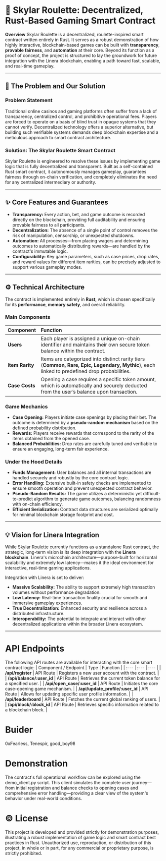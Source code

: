 # 🎲 Skylar Roulette: Decentralized, Rust-Based Gaming Smart Contract

**Overview**
Skylar Roulette is a decentralized, roulette-inspired smart contract written entirely in Rust. It serves as a robust demonstration of how highly interactive, blockchain-based games can be built with **transparency**, **provable fairness**, and **automation** at their core. Beyond its function as a proof of concept, the project is structured to lay the groundwork for future integration with the Linera blockchain, enabling a path toward fast, scalable, and real-time gameplay.

---

## 🎯 The Problem and Our Solution

### Problem Statement
Traditional online casinos and gaming platforms often suffer from a lack of transparency, centralized control, and prohibitive operational fees. Players are forced to operate on a basis of blind trust in opaque systems that they cannot verify. Decentralized technology offers a superior alternative, but building such verifiable systems demands deep blockchain expertise and a meticulous approach to smart contract architecture.

### Solution: The Skylar Roulette Smart Contract
Skylar Roulette is engineered to resolve these issues by implementing game logic that is fully decentralized and transparent. Built as a self-contained Rust smart contract, it autonomously manages gameplay, guarantees fairness through on-chain verification, and completely eliminates the need for any centralized intermediary or authority.

---

## ✨ Core Features and Guarantees

* **Transparency:** Every action, bet, and game outcome is recorded directly on the blockchain, providing full auditability and ensuring provable fairness to all participants.
* **Decentralization:** The absence of a single point of control removes the risk of manipulation, censorship, or unexpected shutdowns.
* **Automation:** All processes—from placing wagers and determining outcomes to automatically distributing rewards—are handled by the contract's immutable logic.
* **Configurability:** Key game parameters, such as case prices, drop rates, and reward values for different item rarities, can be precisely adjusted to support various gameplay modes.

---

## ⚙️ Technical Architecture

The contract is implemented entirely in **Rust**, which is chosen specifically for its **performance**, **memory safety**, and overall reliability.

### Main Components
| Component | Function |
| :--- | :--- |
| **Users** | Each player is assigned a unique on-chain identifier and maintains their own secure token balance within the contract. |
| **Item Rarity** | Items are categorized into distinct rarity tiers (**Common, Rare, Epic, Legendary, Mythic**), each linked to predefined drop probabilities. |
| **Case Costs** | Opening a case requires a specific token amount, which is automatically and securely deducted from the user’s balance upon transaction. |

### Game Mechanics
* **Case Opening:** Players initiate case openings by placing their bet. The outcome is determined by a **pseudo-random mechanism** based on the defined probability distribution.
* **Rewards:** Players receive rewards that correspond to the rarity of the items obtained from the opened case.
* **Balanced Probabilities:** Drop rates are carefully tuned and verifiable to ensure an engaging, long-term fair experience.

### Under the Hood Details
* **Funds Management:** User balances and all internal transactions are handled securely and robustly by the core contract logic.
* **Error Handling:** Extensive built-in safety checks are implemented to ensure smooth operation and prevent unexpected contract behavior.
* **Pseudo-Random Results:** The game utilizes a deterministic yet difficult-to-predict algorithm to generate game outcomes, balancing randomness with on-chain efficiency.
* **Efficient Serialization:** Contract data structures are serialized optimally for minimal blockchain storage footprint and cost.

---

## 💡 Vision for Linera Integration

While Skylar Roulette currently functions as a standalone Rust contract, the strategic, long-term vision is its deep integration with the **Linera blockchain**. Linera's microchain architecture—purpose-built for horizontal scalability and extremely low latency—makes it the ideal environment for interactive, real-time gaming applications.

Integration with Linera is set to deliver:
* **Massive Scalability:** The ability to support extremely high transaction volumes without performance degradation.
* **Low Latency:** Real-time transaction finality crucial for smooth and immersive gameplay experiences.
* **True Decentralization:** Enhanced security and resilience across a distributed infrastructure.
* **Interoperability:** The potential to integrate and interact with other decentralized applications within the broader Linera ecosystem.

---

# API Endpoints
The following API routes are available for interacting with the core smart contract logic:
| Component / Endpoint | Type | Function |
| :--- | :--- | :--- |
| **/api/register** | API Route | Registers a new user account with the contract. |
| **/api/balance/:user\_id** | API Route | Retrieves the current token balance for a specified user. |
| **/api/open\_case/:user\_id** | API Route | Initiates the core case-opening game mechanism. |
| **/api/update\_profile/:user\_id** | API Route | Allows for updating specific user profile information. |
| **/api/leaderboard** | API Route | Fetches the current global ranking of users. |
| **/api/block/:block\_id** | API Route | Retrieves specific information related to a blockchain block. |

# Buider
0xFearless, Tenespir, good_boy98

# Demonstration
The contract's full operational workflow can be explored using the demo_client.py script. This client simulates the complete user journey—from initial registration and balance checks to opening cases and comprehensive error handling—providing a clear view of the system's behavior under real-world conditions.

# ©️ License
This project is developed and provided strictly for demonstration purposes, illustrating a robust implementation of game logic and smart contract best practices in Rust. Unauthorized use, reproduction, or distribution of this project, in whole or in part, for any commercial or proprietary purpose, is strictly prohibited.
